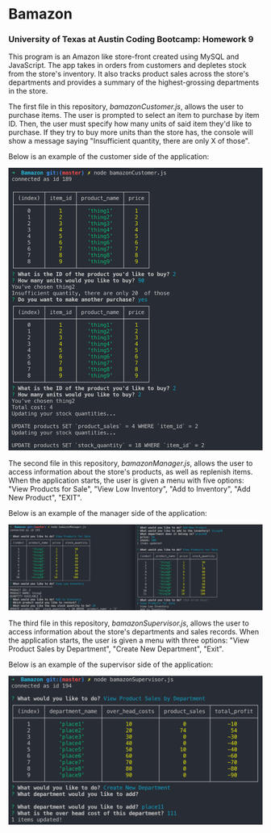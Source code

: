 # Bamazon

### University of Texas at Austin Coding Bootcamp: Homework 9

This program is an Amazon like store-front created using MySQL and JavaScript. The app takes in orders from customers and depletes stock from the store's inventory. It also tracks product sales across the store's departments and provides a summary of the highest-grossing departments in the store.


The first file in this repository, *bamazonCustomer.js*, allows the user to purchase items. The user is prompted to select an item to purchase by item ID. Then, the user must specify how many units of said item they'd like to purchase. If they try to buy more units than the store has, the console will show a message saying "Insufficient quantity, there are only X of those".

Below is an example of the customer side of the application: 

![Customer](images/bam_customer_ex.png)


The second file in this repository, *bamazonManager.js*, allows the user to access information about the store's products, as well as replenish items. When the application starts, the user is given a menu with five options: "View Products for Sale", "View Low Inventory", "Add to Inventory", "Add New Product", "EXIT". 

Below is an example of the manager side of the application: 

![Manager](images/bam_manager_ex.png)


The third file in this repository, *bamazonSupervisor.js*, allows the user to access information about the store's departments and sales records. When the application starts, the user is given a menu with three options: "View Product Sales by Department", "Create New Department", "Exit". 

Below is an example of the supervisor side of the application: 

![Supervisor](images/bam_super_ex.png)
